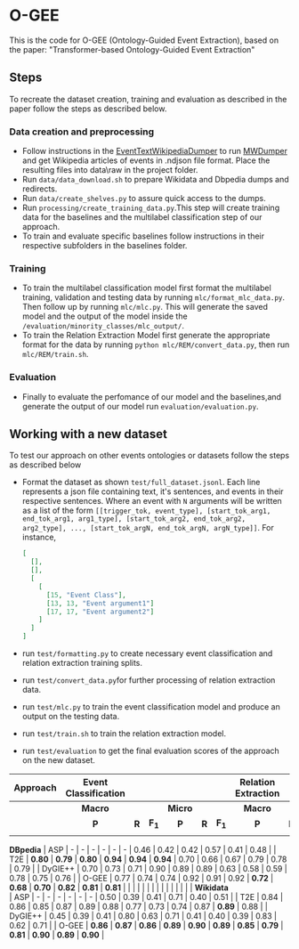 # O-GEE

This is the code for O-GEE (Ontology-Guided Event Extraction), based on the paper: "Transformer-based Ontology-Guided Event Extraction"




## Steps
To recreate the dataset creation, training and evaluation as described in the paper follow the steps as described below. 
### Data creation and preprocessing
* Follow instructions in the [EventTextWikipediaDumper](https://github.com/foranonymoussubmissions2022/EventTextWikipediaDumper) to run [MWDumper](https://www.mediawiki.org/wiki/Manual:MWDumper) and get Wikipedia articles of events in .ndjson file format. Place the resulting files into data\raw in the project folder.
* Run ```data/data_download.sh``` to prepare Wikidata and Dbpedia dumps and redirects.
* Run ```data/create_shelves.py``` to assure quick access to the dumps.
* Run ```processing/create_training_data.py```.This step will create training data for the baselines and the multilabel classification step of our approach.
* To train and evaluate specific baselines follow instructions in their respective subfolders in the baselines folder. 
### Training
* To train the multilabel classification model first format the multilabel training, validation and testing data by running  ```mlc/format_mlc_data.py```. Then follow up by running ```mlc/mlc.py```. This will generate the saved model and the output of the model inside the ```/evaluation/minority_classes/mlc_output/```.
* To train the Relation Extraction Model first generate the appropriate format for the data by running ```python mlc/REM/convert_data.py```, then run ```mlc/REM/train.sh```.
### Evaluation
* Finally to evaluate the perfomance of our model and the baselines,and generate the output of our model run ```evaluation/evaluation.py```.

## Working with a new dataset
To test our approach on other events ontologies or datasets follow the steps as described below
* Format the dataset as shown ```test/full_dataset.jsonl```. Each line represents a json file containing text, it's sentences, and events in their respective sentences. Where an event with `N` arguments will be written as a list of the form `[[trigger_tok, event_type], [start_tok_arg1, end_tok_arg1, arg1_type], [start_tok_arg2, end_tok_arg2, arg2_type], ..., [start_tok_argN, end_tok_argN, argN_type]]`. For instance,
  ```json
  [
    [],
    [],
    [
      [
        [15, "Event Class"],
        [13, 13, "Event argument1"]
        [17, 17, "Event argument2"]
      ]
    ]
  ]
  ```

* run  ```test/formatting.py``` to create necessary event classification and relation extraction training splits.
* run ```test/convert_data.py```for further processing of relation extraction data.
* run  ```test/mlc.py``` to train the event classification model and produce an output on the testing data.
* run  ```test/train.sh``` to train the relation extraction model.
* run  ```test/evaluation``` to get the final evaluation scores of the approach on the new dataset.



| **Approach** | **Event Classification** | | | | | | **Relation Extraction** | | | | | |
| --- | :---: | :---: | :---: | :---: | :---: | :---: | :---: | :---: | :---: | :---: | :---: | :---: |
| | **Macro** | | | **Micro** | | | **Macro** | | | **Micro** | | |
| | **P** | **R** | **F$_1$** | **P** | **R** | **F$_1$** | **P** | **R** | **F$_1$** | **P** | **R** | **F$_1$** |
| | | | | | | | | | | | | |
 **DBpedia** 
| ASP | - | - | - | - | - | - | 0.46 | 0.42 | 0.42 | 0.57 | 0.41 | 0.48 |
| T2E | **0.80** | **0.79** | **0.80** | **0.94** | **0.94** | **0.94** | 0.70 | 0.66 | 0.67 | 0.79 | 0.78 | 0.79  |
| DyGIE++ | 0.70 | 0.73 | 0.71 | 0.90 | 0.89 | 0.89  | 0.63 | 0.58 | 0.59 | 0.78 | 0.75 | 0.76 |
| O-GEE | 0.77 | 0.74 | 0.74 | 0.92 | 0.91 | 0.92 | **0.72** | **0.68** | **0.70** | **0.82** | **0.81** | **0.81**   |
| | | | | | | | | | | | | |
 **Wikidata**  
| ASP | - | - | - | - | - | - | 0.50 | 0.39 | 0.41 | 0.71 | 0.40 | 0.51 |
| T2E  | 0.84 | 0.86 | 0.85 | 0.87 | 0.89 | 0.88 | 0.77 | 0.73 | 0.74 | 0.87 | **0.89** | 0.88  |
| DyGIE++ | 0.45 | 0.39 | 0.41 | 0.80 | 0.63 | 0.71 | 0.41 | 0.40 | 0.39 | 0.83 | 0.62 | 0.71 |
| O-GEE | **0.86** | **0.87** | **0.86** | **0.89** | **0.90** | **0.89** | **0.85** | **0.79** | **0.81** | **0.90** | **0.89** | **0.90** |

